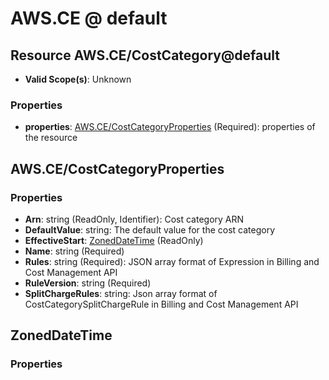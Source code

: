 # AWS.CE @ default

## Resource AWS.CE/CostCategory@default
* **Valid Scope(s)**: Unknown
### Properties
* **properties**: [AWS.CE/CostCategoryProperties](#awscecostcategoryproperties) (Required): properties of the resource

## AWS.CE/CostCategoryProperties
### Properties
* **Arn**: string (ReadOnly, Identifier): Cost category ARN
* **DefaultValue**: string: The default value for the cost category
* **EffectiveStart**: [ZonedDateTime](#zoneddatetime) (ReadOnly)
* **Name**: string (Required)
* **Rules**: string (Required): JSON array format of Expression in Billing and Cost Management API
* **RuleVersion**: string (Required)
* **SplitChargeRules**: string: Json array format of CostCategorySplitChargeRule in Billing and Cost Management API

## ZonedDateTime
### Properties

